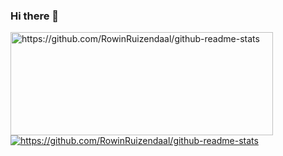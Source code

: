 ### Hi there 👋

<p>
  <img align="left" width="420" height="165" src="https://github-readme-stats.vercel.app/api?username=RowinRuizendaal&show_icons=true&title_color=fff&icon_color=79ff97&text_color=9f9f9f&bg_color=151515" alt="https://github.com/RowinRuizendaal/github-readme-stats">
  
  <a href="https://github.com/RowinRuizendaal/github-readme-stats">
      <img align="center" src="https://github-readme-stats.vercel.app/api/top-langs/?username=RowinRuizendaal&layout=compact&title_color=fff&text_color=9f9f9f&bg_color=151515" alt="https://github.com/RowinRuizendaal/github-readme-stats">
  </a>
</p>


<!--
**RowinRuizendaal/RowinRuizendaal** is a ✨ _special_ ✨ repository because its `README.md` (this file) appears on your GitHub profile.

Here are some ideas to get you started:

- 🔭 I’m currently working on ...
- 🌱 I’m currently learning ...
- 👯 I’m looking to collaborate on ...
- 🤔 I’m looking for help with ...
- 💬 Ask me about ...
- 📫 How to reach me: ...
- 😄 Pronouns: ...
- ⚡ Fun fact: ...
-->
